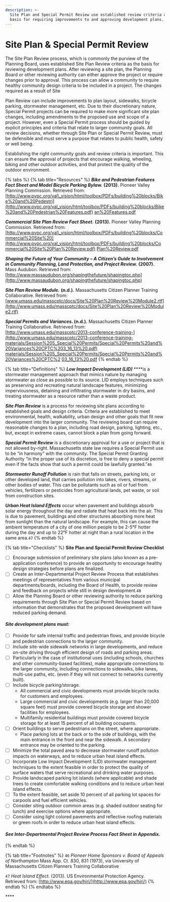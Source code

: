 ```yaml
---
description: >-
  Site Plan and Special Permit Review use established review criteria as the
  basis for requiring improvements to and approving development plans.
---
```


# Site Plan & Special Permit Review

The Site Plan Review process, which is commonly the purview of the Planning Board, uses established Site Plan Review criteria as the basis for reviewing development plans. After reviewing a site plan, the Planning Board or other reviewing authority can either approve the project or require changes prior to approval. This process can allow a community to require healthy community design criteria to be included in a project. The changes required as a result of Site

Plan Review can include improvements to plan layout, sidewalks, bicycle parking, stormwater management, etc. Due to their discretionary nature, Special Permit projects can be required to make more significant site plan changes, including amendments to the proposed use and scope of a project. However, even a Special Permit process should be guided by explicit principles and criteria that relate to larger community goals. All review decisions, whether through Site Plan or Special Permit Review, must be defensible and must serve a purpose that relates to public health, safety or well being.

Establishing the right community goals and review criteria is important. This can ensure the approval of projects that encourage walking, wheeling, biking and other outdoor activities, and that protect the quality of the outdoor environment.

{% tabs %}
{% tab title="Resources" %}
_**Bike and Pedestrian Features Fact Sheet and Model Bicycle Parking Bylaw.**_ **\(2013\).** Pioneer Valley Planning Commission. Retrieved from: [http://www.pvpc.org/val\_vision/html/toolbox/PDFs/building%20blocks/Bike%20and%20Pedestri](http://www.pvpc.org/val_vision/html/toolbox/PDFs/building%20blocks/Bike%20and%20Pedestrian%20Features.pdf) [an%20Features.pdf](http://www.pvpc.org/val_vision/html/toolbox/PDFs/building%20blocks/Bike%20and%20Pedestrian%20Features.pdf)

_**Commercial Site Plan Review Fact Sheet.**_ **\(2013\).** Pioneer Valley Planning Commission. Retrieved from: [http://www.pvpc.org/val\_vision/html/toolbox/PDFs/building%20blocks/Commercial%20Site%20](http://www.pvpc.org/val_vision/html/toolbox/PDFs/building%20blocks/Commercial%20Site%20Plan%20Review.pdf) [Plan%20Review.pdf](http://www.pvpc.org/val_vision/html/toolbox/PDFs/building%20blocks/Commercial%20Site%20Plan%20Review.pdf)

_**Shaping the Future of Your Community – A Citizen’s Guide to Involvement in Community Planning, Land Protection, and Project Review.**_ **\(2007\).** Mass Audubon. Retrieved from: [http://www.massaudubon.org/shapingthefuture/shapingtoc.php](http://www.massaudubon.org/shapingthefuture/shapingtoc.php)

_**Site Plan Review Module.**_ **\(n.d.\).** Massachusetts Citizen Planner Training Collaborative. Retrieved from: [www.umass.edu/masscptc/docs/Site%20Plan%20Review%20Module2.rtf](http://www.umass.edu/masscptc/docs/Site%20Plan%20Review%20Module2.rtf)

_**Special Permits and Variances**_**. \(n.d.\).** Massachusetts Citizen Planner Training Collaborative. Retrieved from: [http://www.umass.edu/masscptc/2013-conference-training-](http://www.umass.edu/masscptc/2013-conference-training-materials/Session%205_Special%20Permits/Special%20Permits%20and%20Variances%20CPTC%203_16_13%20.pdf) [materials/Session%205\_Special%20Permits/Special%20Permits%20and%20Variances%20CPTC%2](http://www.umass.edu/masscptc/2013-conference-training-materials/Session%205_Special%20Permits/Special%20Permits%20and%20Variances%20CPTC%203_16_13%20.pdf) [03\_16\_13%20.pdf](http://www.umass.edu/masscptc/2013-conference-training-materials/Session%205_Special%20Permits/Special%20Permits%20and%20Variances%20CPTC%203_16_13%20.pdf)
{% endtab %}

{% tab title="Definitions" %}
_**Low Impact Development \(LID\)**_ ****is a stormwater management approach that mimics nature by managing stormwater as close as possible to its source. LID employs techniques such as preserving and recreating natural landscape features, minimizing imperviousness, detaining and infiltrating stormwater in dry basins, and treating stormwater as a resource rather than a waste product.

_**Site Plan Review**_ is a process for reviewing site plans according to established goals and design criteria. Criteria are established to meet environmental, health, walkability, urban design and other goals that fit new development into the larger community. The reviewing board can require reasonable changes to a plan, including road design, parking, lighting, etc., but, except in extreme cases, cannot block a plan from going forward.

_**Special Permit Review**_ is a discretionary approval for a use or project that is not allowed by-right. Massachusetts state law requires a Special Permit use to be “in harmony” with the community. The Special Permit Granting Authority “in the proper use of its discretion, is free to deny a special permit even if the facts show that such a permit could be lawfully granted.”`46`

_**Stormwater Runoff Pollution**_ is rain that falls on streets, parking lots, or other developed land, that carries pollution into lakes, rivers, streams, or other bodies of water. This can be pollutants such as oil or fuel from vehicles, fertilizers or pesticides from agricultural lands, pet waste, or soil from construction sites.

_**Urban Heat Island Effects**_ occur when pavement and buildings absorb solar energy throughout the day and radiate that heat back into the air. This is due to pavement, buildings and other structures absorbing more heat from sunlight than the natural landscape. For example, this can cause the ambient temperature of a city of one million people to be 2-5°F hotter during the day and up to 22°F hotter at night than a rural location in the same area.`47`
{% endtab %}

{% tab title="Checklists" %}
**Site Plan and Special Permit Review Checklist**

* [ ] Encourage submission of preliminary site plans \(also known as a pre-application conference\) to provide an opportunity to encourage healthy design strategies before plans are finalized.
* [ ] Create an Inter-Departmental Project Review Process that establishes meetings of representatives from various municipal departments/boards, including the Board of Health, to provide review and feedback on projects while still in design development.`48`
* [ ] Allow the Planning Board or other reviewing authority to reduce parking requirements through Site Plan or Special Permit Review based on information that demonstrates that the proposed development will have reduced parking demand.

#### _Site development plans must:_

* [ ] Provide for safe internal traffic and pedestrian flows, and provide bicycle and pedestrian connections to the larger community.
* [ ] Include site-wide sidewalk networks in large developments, and reduce on-site driving through efficient design of roads and parking areas.
* [ ] Particularly in the case of institutional uses \(including schools, churches and other community-based facilities\), make appropriate connections to the larger community, including connections to sidewalks, bike lanes, multi-use paths, etc. \(even if they will not connect to networks currently built\).
* [ ] Include bicycle parking/storage.
  * All commercial and civic developments must provide bicycle racks for customers and employees.
  * Large commercial and civic developments \(e.g. larger than 20,000 square feet\) must provide covered bicycle storage and shower facilities for employees.
  * Multifamily residential buildings must provide covered bicycle storage for at least 15 percent of all building occupants.
* [ ] Orient buildings to serve pedestrians on the street, where appropriate.
  * Place parking lots at the back or to the side of buildings, with the main entrance in the front and near the sidewalk. A secondary entrance may be oriented to the parking.
* [ ] Minimize the total paved area to decrease stormwater runoff pollution impacts on waterways, and to reduce urban heat island effects.
* [ ] Incorporate Low Impact Development \(LID\) stormwater management techniques to the extent feasible in order to protect the quality of surface waters that serve recreational and drinking water purposes.
* [ ] Provide landscaped parking lot islands \(where applicable\) and shade trees to create comfortable walking conditions and to reduce urban heat island effects.
* [ ] To the extent feasible, set aside 10 percent of all parking lot spaces for carpools and fuel efficient vehicles.
* [ ] Consider siting outdoor common areas \(e.g. shaded outdoor seating for lunch\) and exercise options where appropriate.
* [ ] Consider using light colored pavements and reflective roofing materials or green roofs in order to reduce urban heat island effects.

#### _See Inter-Departmental Project Review Process Fact Sheet in Appendix._
{% endtab %}

{% tab title="Footnotes" %}
`46` _Pioneer Home Sponsors v. Board of Appeals of Northampton_ Mass App. Ct. 830, 831 \(1973\), via University of Massachusetts Citizen Planners Training Collaborative

`47` _Heat Island Effect._ \(2013\). US Environmental Protection Agency. Retrieved from: [http://www.epa.gov/hiri/](http://www.epa.gov/hiri/)
{% endtab %}
{% endtabs %}

\*\*\*\*

